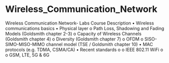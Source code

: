 # Wireless_Communication_Network
Wireless Communication Network- Labs
Course Description
• Wireless communications basics
• Physical layer
o Path Loss, Shadowing and Fading Models (Goldsmith chapter 2-3)
o Capacity of Wireless Channels (Goldsmith chapter 4)
o Diversity (Goldsmith chapter 7)
o OFDM
o SISO-SIMO-MISO-MIMO channel model (TSE / Goldsmith chapter 10)
• MAC protocols (e.g. TDMA, CSMA/CA)
• Recent standards
o o IEEE 802.11 WiFi
o o GSM, LTE, 5G & 6G

